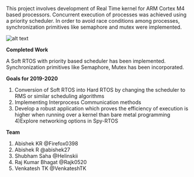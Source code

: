 This project involves development of Real Time kernel for ARM Cortex M4 based processors. Concurrent execution of processes was achieved using a priority scheduler. In order to avoid race conditions among processes, synchronization primitives like semaphore and mutex were implemented.

![alt text](https://github.com/spider-tronix/spi-rtos/blob/master/Project/images.png)


**Completed Work**

A Soft RTOS with priority based scheduler has been implemented.
Synchronization primitives like Semaphore, Mutex has been incorporated. 


**Goals for 2019-2020**

1) Conversion of Soft RTOS into Hard RTOS by changing the scheduler to RMS or similar scheduling algorithms
2) Implementing Interprocess Communication methods
3) Develop a robust application which proves the efficiency of execution is higher when running over a kernel than bare metal programming
4)Explore networking options in Spy-RTOS

**Team**

1) Abishek KR @Firefox0398
2) Abishek R @abishek27
3) Shubham Saha @Helinskii
4) Raj Kumar Bhagat @Rajk0520
5) Venkatesh TK @VenkateshTK